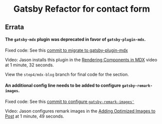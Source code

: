 <p align="center">
</p>
<h1 align="center">
  Gatsby Refactor for contact form
</h1>

## Errata

#### The `gatsby-mdx` plugin was deprecated in favor of `gatsby-plugin-mdx`.

Fixed code: See this [commit to migrate to gatsby-plugin-mdx](https://github.com/FrontendMasters/gatsby-intro/commit/fe9aae6255cc1749205f95e8ca6698476f992a61)

Video: Jason installs this plugin in the [Rendering Components in MDX](https://frontendmasters.com/courses/gatsby/rendering-components-in-mdx/) video at 1 minute, 32 seconds.

View the `step4/mdx-blog` branch for final code for the section.

#### An additional config line needs to be added to configure `gatsby-remark-images`.

Fixed code: See this [commit to configure `gatsby-remark-images'`](https://github.com/FrontendMasters/gatsby-intro/commit/932de28e17f89888d0826e0b6148a9d9452f95cb)

Video: Jason configures remark images in the [Adding Optimized Images to Post](https://frontendmasters.com/courses/gatsby/adding-optimized-images-to-posts/) at 1 minute, 49 seconds.

<!-- View the `step6/blog-images` branch for final code for the section. -->

<!-- https://frontendmasters.com/courses/gatsby/gatsby-graphql/ -->